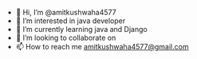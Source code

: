 - 👋 Hi, I’m @amitkushwaha4577
- 👀 I’m interested in java developer
- 🌱 I’m currently learning java and Django
- 💞️ I’m looking to collaborate on 
- 📫 How to reach me amitkushwaha4577@gmail.com

<!---
amitkushwaha4577/amitkushwaha4577 is a ✨ special ✨ repository because its `README.md` (this file) appears on your GitHub profile.
You can click the Preview link to take a look at your changes.
--->
